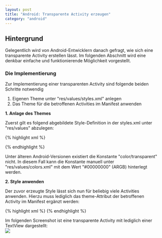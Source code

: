 ```yaml
---
layout: post
title: "Android: Transparente Activity erzeugen"
category: "android"
---
```




## Hintergrund

Gelegentlich wird von Android-Entwicklern danach gefragt, wie sich eine transparente Activity erstellen lässt.
Im folgenden Abschnitt wird eine denkbar einfache und funktionierende Möglichkeit vorgestellt.

### Die Implementierung

Zur Implementierung einer transparenten Activity sind folgende beiden Schritte notwendig

1. Eigenen Theme unter "res/values/styles.xml" anlegen
2. Das Theme für die betroffenen Activities im Manifest anwenden


<strong>1. Anlage des Themes</strong>

Zuerst gilt es folgend abgebildete Style-Definition in der styles.xml unter "res/values" abzulegen:

{% highlight xml %}
<?xml version="1.0" encoding="utf-8"?>
<style name="Theme.Transparent" parent="android:Theme">
  <item name="android:windowIsTranslucent">true</item>
  <item name="android:windowBackground">@android:color/transparent</item>
  <item name="android:windowContentOverlay">@null</item>
  <item name="android:windowNoTitle">true</item>
  <item name="android:windowIsFloating">true</item>
  <item name="android:backgroundDimEnabled">false</item>
</style>
{% endhighlight %}

Unter älteren Android-Versionen existiert die Konstante "color/transparent" nicht. In diesem Fall kann die Konstante manuell unter "res/values/colors.xml" mit dem Wert "#00000000" (ARGB) hinterlegt werden.

<strong>2. Style anwenden</strong>

Der zuvor erzeugte Style lässt sich nun für beliebig viele Activities anwenden.
Hierzu muss lediglich das theme-Attribut der betroffenen Activity im Manifest ergänzt werden:

{% highlight xml %}
<activity android:name=".ExampleActivity" android:theme="@style/Theme.Transparent" />
{% endhighlight %}

Im folgenden Screenshot ist eine transparente Activity mit lediglich einer TextView dargestellt:
<img style="display:block; " src="{{ site.url }}/assets/2014-03-10-transparente-activity.png">
